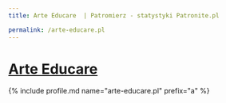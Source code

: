 ```yaml
---
title: Arte Educare  | Patromierz - statystyki Patronite.pl

permalink: /arte-educare.pl
---
```


# [Arte Educare ](https://patronite.pl/arte-educare.pl)

{% include profile.md name="arte-educare.pl" prefix="a" %}
